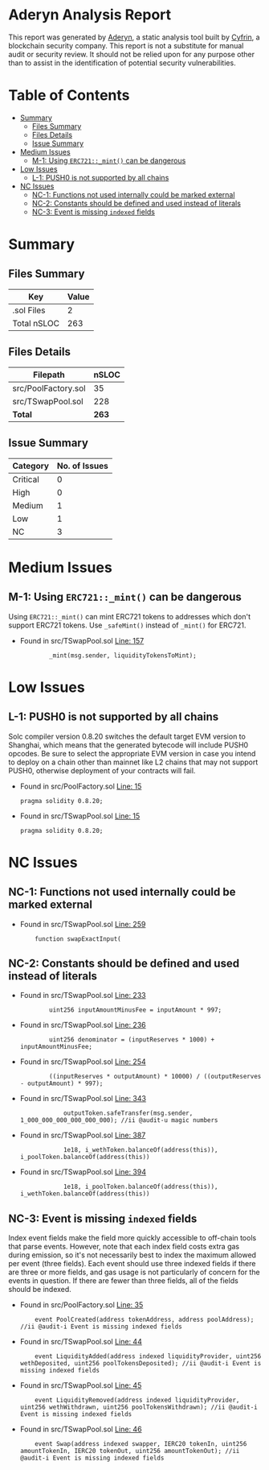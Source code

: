 # Aderyn Analysis Report

This report was generated by [Aderyn](https://github.com/Cyfrin/aderyn), a static analysis tool built by [Cyfrin](https://cyfrin.io), a blockchain security company. This report is not a substitute for manual audit or security review. It should not be relied upon for any purpose other than to assist in the identification of potential security vulnerabilities.
# Table of Contents

- [Summary](#summary)
  - [Files Summary](#files-summary)
  - [Files Details](#files-details)
  - [Issue Summary](#issue-summary)
- [Medium Issues](#medium-issues)
  - [M-1: Using `ERC721::_mint()` can be dangerous](#m-1-using-erc721mint-can-be-dangerous)
- [Low Issues](#low-issues)
  - [L-1: PUSH0 is not supported by all chains](#l-1-push0-is-not-supported-by-all-chains)
- [NC Issues](#nc-issues)
  - [NC-1: Functions not used internally could be marked external](#nc-1-functions-not-used-internally-could-be-marked-external)
  - [NC-2: Constants should be defined and used instead of literals](#nc-2-constants-should-be-defined-and-used-instead-of-literals)
  - [NC-3: Event is missing `indexed` fields](#nc-3-event-is-missing-indexed-fields)


# Summary

## Files Summary

| Key | Value |
| --- | --- |
| .sol Files | 2 |
| Total nSLOC | 263 |


## Files Details

| Filepath | nSLOC |
| --- | --- |
| src/PoolFactory.sol | 35 |
| src/TSwapPool.sol | 228 |
| **Total** | **263** |


## Issue Summary

| Category | No. of Issues |
| --- | --- |
| Critical | 0 |
| High | 0 |
| Medium | 1 |
| Low | 1 |
| NC | 3 |


# Medium Issues

## M-1: Using `ERC721::_mint()` can be dangerous

Using `ERC721::_mint()` can mint ERC721 tokens to addresses which don't support ERC721 tokens. Use `_safeMint()` instead of `_mint()` for ERC721.

- Found in src/TSwapPool.sol [Line: 157](src/TSwapPool.sol#L157)

	```solidity
	        _mint(msg.sender, liquidityTokensToMint);
	```



# Low Issues

## L-1: PUSH0 is not supported by all chains

Solc compiler version 0.8.20 switches the default target EVM version to Shanghai, which means that the generated bytecode will include PUSH0 opcodes. Be sure to select the appropriate EVM version in case you intend to deploy on a chain other than mainnet like L2 chains that may not support PUSH0, otherwise deployment of your contracts will fail.

- Found in src/PoolFactory.sol [Line: 15](src/PoolFactory.sol#L15)

	```solidity
	pragma solidity 0.8.20;
	```

- Found in src/TSwapPool.sol [Line: 15](src/TSwapPool.sol#L15)

	```solidity
	pragma solidity 0.8.20;
	```



# NC Issues

## NC-1: Functions not used internally could be marked external



- Found in src/TSwapPool.sol [Line: 259](src/TSwapPool.sol#L259)

	```solidity
	    function swapExactInput(
	```



## NC-2: Constants should be defined and used instead of literals



- Found in src/TSwapPool.sol [Line: 233](src/TSwapPool.sol#L233)

	```solidity
	        uint256 inputAmountMinusFee = inputAmount * 997;
	```

- Found in src/TSwapPool.sol [Line: 236](src/TSwapPool.sol#L236)

	```solidity
	        uint256 denominator = (inputReserves * 1000) + inputAmountMinusFee;
	```

- Found in src/TSwapPool.sol [Line: 254](src/TSwapPool.sol#L254)

	```solidity
	        ((inputReserves * outputAmount) * 10000) / ((outputReserves - outputAmount) * 997);
	```

- Found in src/TSwapPool.sol [Line: 343](src/TSwapPool.sol#L343)

	```solidity
	            outputToken.safeTransfer(msg.sender, 1_000_000_000_000_000_000); //ii @audit-u magic numbers
	```

- Found in src/TSwapPool.sol [Line: 387](src/TSwapPool.sol#L387)

	```solidity
	            1e18, i_wethToken.balanceOf(address(this)), i_poolToken.balanceOf(address(this))
	```

- Found in src/TSwapPool.sol [Line: 394](src/TSwapPool.sol#L394)

	```solidity
	            1e18, i_poolToken.balanceOf(address(this)), i_wethToken.balanceOf(address(this))
	```



## NC-3: Event is missing `indexed` fields

Index event fields make the field more quickly accessible to off-chain tools that parse events. However, note that each index field costs extra gas during emission, so it's not necessarily best to index the maximum allowed per event (three fields). Each event should use three indexed fields if there are three or more fields, and gas usage is not particularly of concern for the events in question. If there are fewer than three fields, all of the fields should be indexed.

- Found in src/PoolFactory.sol [Line: 35](src/PoolFactory.sol#L35)

	```solidity
	    event PoolCreated(address tokenAddress, address poolAddress); //ii @audit-i Event is missing indexed fields
	```

- Found in src/TSwapPool.sol [Line: 44](src/TSwapPool.sol#L44)

	```solidity
	    event LiquidityAdded(address indexed liquidityProvider, uint256 wethDeposited, uint256 poolTokensDeposited); //ii @audit-i Event is missing indexed fields
	```

- Found in src/TSwapPool.sol [Line: 45](src/TSwapPool.sol#L45)

	```solidity
	    event LiquidityRemoved(address indexed liquidityProvider, uint256 wethWithdrawn, uint256 poolTokensWithdrawn); //ii @audit-i Event is missing indexed fields
	```

- Found in src/TSwapPool.sol [Line: 46](src/TSwapPool.sol#L46)

	```solidity
	    event Swap(address indexed swapper, IERC20 tokenIn, uint256 amountTokenIn, IERC20 tokenOut, uint256 amountTokenOut); //ii @audit-i Event is missing indexed fields
	```



